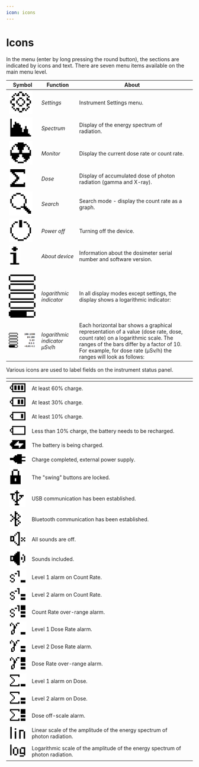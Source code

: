 ```yaml
---
icon: icons
---
```


# Icons

In the menu (enter by long pressing the round button), the sections are indicated by icons and text. There are seven menu items available on the main menu level.

<table><thead><tr><th>Symbol</th><th>Function</th><th>About</th><th data-hidden></th></tr></thead><tbody><tr><td><img src="../.gitbook/assets/setting_sym.png" alt=""></td><td><em>Settings</em></td><td>Instrument Settings menu.</td><td></td></tr><tr><td><img src="../.gitbook/assets/spectrum_sym.png" alt=""></td><td><em>Spectrum</em></td><td>Display of the energy spectrum of radiation.</td><td></td></tr><tr><td><img src="../.gitbook/assets/dose_rate_sym (2).png" alt=""></td><td><em>Monitor</em></td><td>Display the current dose rate or count rate.</td><td></td></tr><tr><td><img src="../.gitbook/assets/dose_sym.png" alt=""></td><td><em>Dose</em></td><td>Display of accumulated dose of photon radiation (gamma and X-ray).</td><td></td></tr><tr><td><img src="../.gitbook/assets/lookup_sym.png" alt=""></td><td><em>Search</em></td><td>Search mode - display the count rate as a graph.</td><td></td></tr><tr><td><img src="../.gitbook/assets/onoff_sym.png" alt=""></td><td><em>Power off</em></td><td>Turning off the device.</td><td></td></tr><tr><td><img src="../.gitbook/assets/info_sym.png" alt=""></td><td><em>About device</em></td><td>Information about the dosimeter serial number and software version.</td><td></td></tr><tr><td></td><td></td><td></td><td></td></tr><tr><td></td><td></td><td></td><td></td></tr><tr><td><img src="../.gitbook/assets/indicator_sym.png" alt=""></td><td><em>logarithmic indicator</em></td><td>In all display modes except settings, the display shows a logarithmic indicator:</td><td></td></tr><tr><td><img src="../.gitbook/assets/indicator_levels_sym.png" alt=""></td><td><em>logarithmic indicator μSv/h</em></td><td>Each horizontal bar shows a graphical representation of a value (dose rate, dose, count rate) on a logarithmic scale. The ranges of the bars differ by a factor of 10. For example, for dose rate (μSv/h) the ranges will look as follows:</td><td></td></tr></tbody></table>



Various icons are used to label fields on the instrument status panel.

<table><thead><tr><th></th><th></th><th data-hidden></th></tr></thead><tbody><tr><td><img src="../.gitbook/assets/battery33_sym.png" alt=""></td><td>At least 60% charge.</td><td></td></tr><tr><td><img src="../.gitbook/assets/battery23_sym.png" alt=""></td><td>At least 30% charge.</td><td></td></tr><tr><td><img src="../.gitbook/assets/battery13_sym.png" alt=""></td><td>At least 10% charge.</td><td></td></tr><tr><td><img src="../.gitbook/assets/battery_empty_sym.png" alt=""></td><td>Less than 10% charge, the battery needs to be recharged.</td><td></td></tr><tr><td><img src="../.gitbook/assets/battery_charging_sym.png" alt=""></td><td>The battery is being charged.</td><td></td></tr><tr><td><img src="../.gitbook/assets/power_ext_sym.png" alt=""></td><td>Charge completed, external power supply.</td><td></td></tr><tr><td><img src="../.gitbook/assets/key_lock_sym.png" alt=""></td><td>The "swing" buttons are locked.</td><td></td></tr><tr><td><img src="../.gitbook/assets/usb_sym.png" alt=""></td><td>USB communication has been established.</td><td></td></tr><tr><td><img src="../.gitbook/assets/bt_sym.png" alt=""></td><td>Bluetooth communication has been established.</td><td></td></tr><tr><td><img src="../.gitbook/assets/sound_off_sym.png" alt=""></td><td>All sounds are off.</td><td></td></tr><tr><td><img src="../.gitbook/assets/sound_on_sym.png" alt=""></td><td>Sounds included.</td><td></td></tr><tr><td><img src="../.gitbook/assets/cr_alarm_1 (3).png" alt=""></td><td>Level 1 alarm on Count Rate.</td><td></td></tr><tr><td><img src="../.gitbook/assets/cr_alarm_2.png" alt=""></td><td>Level 2 alarm on Count Rate.</td><td></td></tr><tr><td><img src="../.gitbook/assets/cr_alarm_3.png" alt=""></td><td>Count Rate over-range alarm.</td><td></td></tr><tr><td><img src="../.gitbook/assets/md_alarm_1 (1).png" alt=""></td><td>Level 1 Dose Rate alarm.</td><td></td></tr><tr><td><img src="../.gitbook/assets/md_alarm_2.png" alt=""></td><td>Level 2 Dose Rate alarm.</td><td></td></tr><tr><td><img src="../.gitbook/assets/md_alarm_3.png" alt=""></td><td>Dose Rate over-range alarm.</td><td></td></tr><tr><td><img src="../.gitbook/assets/dose_alarm_1 (2).png" alt=""></td><td>Level 1 alarm on Dose.</td><td></td></tr><tr><td><img src="../.gitbook/assets/dose_alarm_2.png" alt=""></td><td>Level 2 alarm on Dose.</td><td></td></tr><tr><td><img src="../.gitbook/assets/dose_alarm_3.png" alt=""></td><td>Dose off-scale alarm.</td><td></td></tr><tr><td><img src="../.gitbook/assets/lin_sym.png" alt=""></td><td>Linear scale of the amplitude of the energy spectrum of photon radiation.</td><td></td></tr><tr><td><img src="../.gitbook/assets/log_sym.png" alt=""></td><td>Logarithmic scale of the amplitude of the energy spectrum of photon radiation.</td><td></td></tr></tbody></table>
